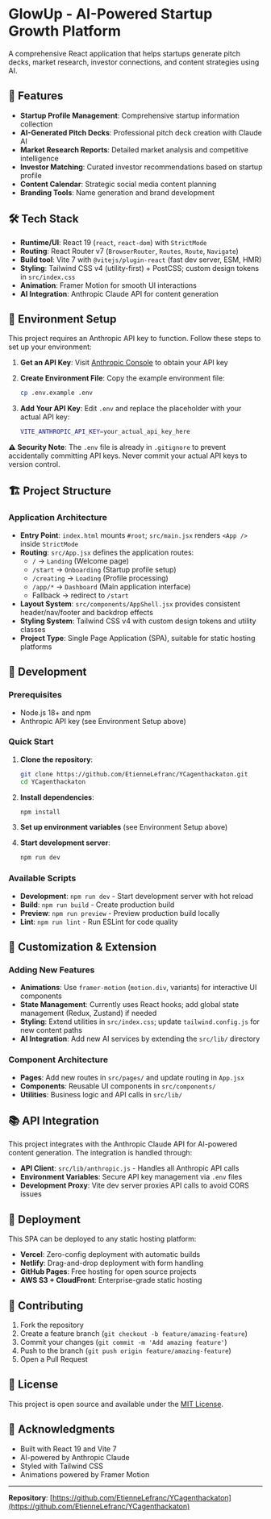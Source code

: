 # GlowUp - AI-Powered Startup Growth Platform

A comprehensive React application that helps startups generate pitch decks, market research, investor connections, and content strategies using AI.

## 🚀 Features

- **Startup Profile Management**: Comprehensive startup information collection
- **AI-Generated Pitch Decks**: Professional pitch deck creation with Claude AI
- **Market Research Reports**: Detailed market analysis and competitive intelligence
- **Investor Matching**: Curated investor recommendations based on startup profile
- **Content Calendar**: Strategic social media content planning
- **Branding Tools**: Name generation and brand development

## 🛠️ Tech Stack

- **Runtime/UI**: React 19 (`react`, `react-dom`) with `StrictMode`
- **Routing**: React Router v7 (`BrowserRouter`, `Routes`, `Route`, `Navigate`)
- **Build tool**: Vite 7 with `@vitejs/plugin-react` (fast dev server, ESM, HMR)
- **Styling**: Tailwind CSS v4 (utility-first) + PostCSS; custom design tokens in `src/index.css`
- **Animation**: Framer Motion for smooth UI interactions
- **AI Integration**: Anthropic Claude API for content generation

## 🔑 Environment Setup

This project requires an Anthropic API key to function. Follow these steps to set up your environment:

1. **Get an API Key**: Visit [Anthropic Console](https://console.anthropic.com/) to obtain your API key

2. **Create Environment File**: Copy the example environment file:
   ```bash
   cp .env.example .env
   ```

3. **Add Your API Key**: Edit `.env` and replace the placeholder with your actual API key:
   ```bash
   VITE_ANTHROPIC_API_KEY=your_actual_api_key_here
   ```

**⚠️ Security Note**: The `.env` file is already in `.gitignore` to prevent accidentally committing API keys. Never commit your actual API keys to version control.

## 🏗️ Project Structure

### Application Architecture
- **Entry Point**: `index.html` mounts `#root`; `src/main.jsx` renders `<App />` inside `StrictMode`
- **Routing**: `src/App.jsx` defines the application routes:
  - `/` → `Landing` (Welcome page)
  - `/start` → `Onboarding` (Startup profile setup)
  - `/creating` → `Loading` (Profile processing)
  - `/app/*` → `Dashboard` (Main application interface)
  - Fallback → redirect to `/start`
- **Layout System**: `src/components/AppShell.jsx` provides consistent header/nav/footer and backdrop effects
- **Styling System**: Tailwind CSS v4 with custom design tokens and utility classes
- **Project Type**: Single Page Application (SPA), suitable for static hosting platforms

## 🚀 Development

### Prerequisites
- Node.js 18+ and npm
- Anthropic API key (see Environment Setup above)

### Quick Start
1. **Clone the repository**:
   ```bash
   git clone https://github.com/EtienneLefranc/YCagenthackaton.git
   cd YCagenthackaton
   ```

2. **Install dependencies**:
   ```bash
   npm install
   ```

3. **Set up environment variables** (see Environment Setup above)

4. **Start development server**:
   ```bash
   npm run dev
   ```

### Available Scripts
- **Development**: `npm run dev` - Start development server with hot reload
- **Build**: `npm run build` - Create production build
- **Preview**: `npm run preview` - Preview production build locally
- **Lint**: `npm run lint` - Run ESLint for code quality

## 🔧 Customization & Extension

### Adding New Features
- **Animations**: Use `framer-motion` (`motion.div`, variants) for interactive UI components
- **State Management**: Currently uses React hooks; add global state management (Redux, Zustand) if needed
- **Styling**: Extend utilities in `src/index.css`; update `tailwind.config.js` for new content paths
- **AI Integration**: Add new AI services by extending the `src/lib/` directory

### Component Architecture
- **Pages**: Add new routes in `src/pages/` and update routing in `App.jsx`
- **Components**: Reusable UI components in `src/components/`
- **Utilities**: Business logic and API calls in `src/lib/`

## 📚 API Integration

This project integrates with the Anthropic Claude API for AI-powered content generation. The integration is handled through:

- **API Client**: `src/lib/anthropic.js` - Handles all Anthropic API calls
- **Environment Variables**: Secure API key management via `.env` files
- **Development Proxy**: Vite dev server proxies API calls to avoid CORS issues

## 🚀 Deployment

This SPA can be deployed to any static hosting platform:

- **Vercel**: Zero-config deployment with automatic builds
- **Netlify**: Drag-and-drop deployment with form handling
- **GitHub Pages**: Free hosting for open source projects
- **AWS S3 + CloudFront**: Enterprise-grade static hosting

## 🤝 Contributing

1. Fork the repository
2. Create a feature branch (`git checkout -b feature/amazing-feature`)
3. Commit your changes (`git commit -m 'Add amazing feature'`)
4. Push to the branch (`git push origin feature/amazing-feature`)
5. Open a Pull Request

## 📄 License

This project is open source and available under the [MIT License](LICENSE).

## 🙏 Acknowledgments

- Built with React 19 and Vite 7
- AI-powered by Anthropic Claude
- Styled with Tailwind CSS
- Animations powered by Framer Motion

---

**Repository**: [https://github.com/EtienneLefranc/YCagenthackaton](https://github.com/EtienneLefranc/YCagenthackaton)
